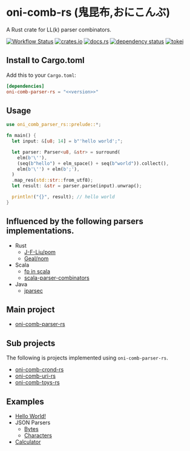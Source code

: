 # oni-comb-rs (鬼昆布,おにこんぶ)

A Rust crate for LL(k) parser combinators.

[![Workflow Status](https://github.com/j5ik2o/parsing-rust/workflows/Rust/badge.svg)](https://github.com/j5ik2o/parsing-rust/actions?query=workflow%3A%22Rust%22)
[![crates.io](https://img.shields.io/crates/v/parsing-rust.svg)](https://crates.io/crates/parsing-rust)
[![docs.rs](https://docs.rs/parsing-rust/badge.svg)](https://docs.rs/parsing-rust)
[![dependency status](https://deps.rs/repo/github/j5ik2o/parsing-rust/status.svg)](https://deps.rs/repo/github/j5ik2o/parsing-rust)
[![tokei](https://tokei.rs/b1/github/j5ik2o/parsing-rust)](https://github.com/XAMPPRocky/tokei)

## Install to Cargo.toml

Add this to your `Cargo.toml`:

```toml
[dependencies]
oni-comb-parser-rs = "<<version>>"
```

## Usage

```rust
use oni_comb_parser_rs::prelude::*;

fn main() {
  let input: &[u8; 14] = b"'hello world';";

  let parser: Parser<u8, &str> = surround(
    elm(b'\''),
    (seq(b"hello") + elm_space() + seq(b"world")).collect(),
    elm(b'\'') + elm(b';'),
  )
  .map_res(std::str::from_utf8);
  let result: &str = parser.parse(input).unwrap();

  println!("{}", result); // hello world
}
```

## Influenced by the following parsers implementations.

- Rust
  - [J-F-Liu/pom](https://github.com/J-F-Liu/pom)
  - [Geal/nom](https://github.com/Geal/nom)
- Scala
  - [fp in scala](https://github.com/fpinscala/fpinscala/blob/first-edition/answers/src/main/scala/fpinscala/parsing)
  - [scala-parser-combinators](https://github.com/scala/scala-parser-combinators)
- Java
  - [jparsec](https://github.com/jparsec/jparsec)

## Main project

- [oni-comb-parser-rs](/parser/)

## Sub projects

The following is projects implemented using `oni-comb-parser-rs`.

- [oni-comb-crond-rs](/crond/)
- [oni-comb-uri-rs](/uri/)
- [oni-comb-toys-rs](/toys/)

## Examples

- [Hello World!](/parser/examples/hello_world.rs)
- JSON Parsers
  - [Bytes](/parser/examples/json_byte.rs)
  - [Characters](/parser/examples/json_char.rs)
- [Calculator](/parser/examples/calculator.rs)

